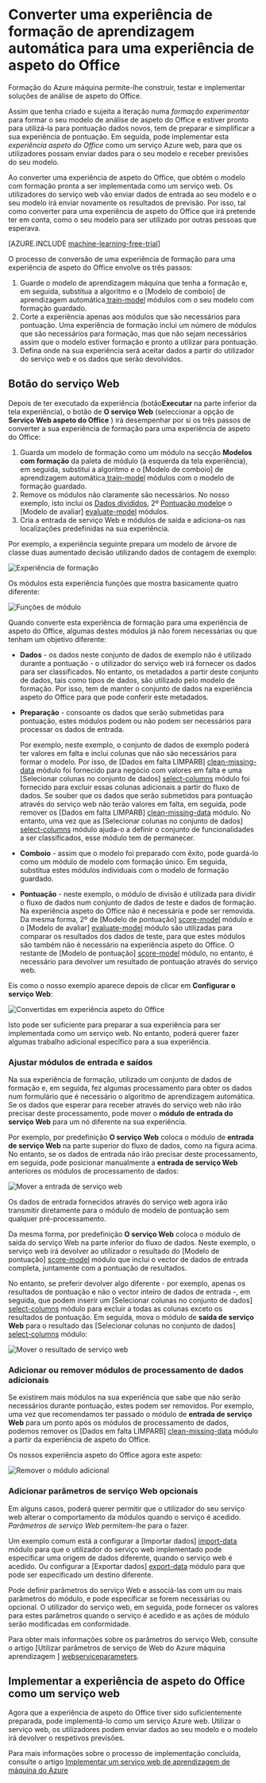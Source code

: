 <properties
    pageTitle="Converter uma experiência de formação de aprendizagem automática para uma experiência de aspeto do Office | Microsoft Azure"
    description="Como converter uma experiência de formação de formação de máquina, utilizada para o seu modelo de análise de aspeto do Office, para uma experiência de aspeto do Office que pode ser implementada como um serviço web de formação."
    services="machine-learning"
    documentationCenter=""
    authors="garyericson"
    manager="jhubbard"
    editor="cgronlun"/>

<tags
    ms.service="machine-learning"
    ms.workload="data-services"
    ms.tgt_pltfrm="na"
    ms.devlang="na"
    ms.topic="article"
    ms.date="08/19/2016"
    ms.author="garye"/>

# <a name="convert-a-machine-learning-training-experiment-to-a-predictive-experiment"></a>Converter uma experiência de formação de aprendizagem automática para uma experiência de aspeto do Office

Formação do Azure máquina permite-lhe construir, testar e implementar soluções de análise de aspeto do Office.

Assim que tenha criado e sujeita a iteração numa *formação experimentar* para formar o seu modelo de análise de aspeto do Office e estiver pronto para utilizá-la para pontuação dados novos, tem de preparar e simplificar a sua experiência de pontuação. Em seguida, pode implementar esta *experiência aspeto do Office* como um serviço Azure web, para que os utilizadores possam enviar dados para o seu modelo e receber previsões do seu modelo.

Ao converter uma experiência de aspeto do Office, que obtém o modelo com formação pronta a ser implementada como um serviço web. Os utilizadores do serviço web vão enviar dados de entrada ao seu modelo e o seu modelo irá enviar novamente os resultados de previsão. Por isso, tal como converter para uma experiência de aspeto do Office que irá pretende ter em conta, como o seu modelo para ser utilizado por outras pessoas que esperava.

[AZURE.INCLUDE [machine-learning-free-trial](../../includes/machine-learning-free-trial.md)]

O processo de conversão de uma experiência de formação para uma experiência de aspeto do Office envolve os três passos:

1.  Guarde o modelo de aprendizagem máquina que tenha a formação e, em seguida, substitua a algoritmo e o [Modelo de comboio] de aprendizagem automática[ train-model] módulos com o seu modelo com formação guardado.
2.  Corte a experiência apenas aos módulos que são necessários para pontuação. Uma experiência de formação inclui um número de módulos que são necessários para formação, mas que não sejam necessários assim que o modelo estiver formação e pronto a utilizar para pontuação.
3.  Defina onde na sua experiência será aceitar dados a partir do utilizador do serviço web e os dados que serão devolvidos.

## <a name="set-up-web-service-button"></a>Botão do serviço Web

Depois de ter executado da experiência (botão**Executar** na parte inferior da tela experiência), o botão de **O serviço Web** (seleccionar a opção de **Serviço Web aspeto do Office** ) irá desempenhar por si os três passos de converter a sua experiência de formação para uma experiência de aspeto do Office:

1.  Guarda um modelo de formação como um módulo na secção **Modelos com formação** da paleta de módulo (à esquerda da tela experiência), em seguida, substitui a algoritmo e o [Modelo de comboio] de aprendizagem automática[ train-model] módulos com o modelo de formação guardado.
2.  Remove os módulos não claramente são necessários. No nosso exemplo, isto inclui os [Dados divididos][split], 2º [Pontuação modelo][score-model]e o [Modelo de avaliar] [ evaluate-model] módulos.
3.  Cria a entrada de serviço Web e módulos de saída e adiciona-os nas localizações predefinidas na sua experiência.

Por exemplo, a experiência seguinte prepara um modelo de árvore de classe duas aumentado decisão utilizando dados de contagem de exemplo:

![Experiência de formação][figure1]

Os módulos esta experiência funções que mostra basicamente quatro diferente:

![Funções de módulo][figure2]

Quando converte esta experiência de formação para uma experiência de aspeto do Office, algumas destes módulos já não forem necessárias ou que tenham um objetivo diferente:

- **Dados** - os dados neste conjunto de dados de exemplo não é utilizado durante a pontuação - o utilizador do serviço web irá fornecer os dados para ser classificados. No entanto, os metadados a partir deste conjunto de dados, tais como tipos de dados, são utilizado pelo modelo de formação. Por isso, tem de manter o conjunto de dados na experiência aspeto do Office para que pode conferir este metadados.

- **Preparação** - consoante os dados que serão submetidas para pontuação, estes módulos podem ou não podem ser necessários para processar os dados de entrada.

    Por exemplo, neste exemplo, o conjunto de dados de exemplo poderá ter valores em falta e inclui colunas que não são necessários para formar o modelo. Por isso, de [Dados em falta LIMPARB] [ clean-missing-data] módulo foi fornecido para negócio com valores em falta e uma [Selecionar colunas no conjunto de dados] [ select-columns] módulo foi fornecido para excluir essas colunas adicionais a partir do fluxo de dados. Se souber que os dados que serão submetidos para pontuação através do serviço web não terão valores em falta, em seguida, pode remover os [Dados em falta LIMPARB] [ clean-missing-data] módulo. No entanto, uma vez que as [Selecionar colunas no conjunto de dados] [ select-columns] módulo ajuda-o a definir o conjunto de funcionalidades a ser classificados, esse módulo tem de permanecer.

- **Comboio** - assim que o modelo foi preparado com êxito, pode guardá-lo como um módulo de modelo com formação único. Em seguida, substitua estes módulos individuais com o modelo de formação guardado.

- **Pontuação** - neste exemplo, o módulo de divisão é utilizada para dividir o fluxo de dados num conjunto de dados de teste e dados de formação. Na experiência aspeto do Office não é necessária e pode ser removida. Da mesma forma, 2º de [Modelo de pontuação] [ score-model] módulo e o [Modelo de avaliar] [ evaluate-model] módulo são utilizadas para comparar os resultados dos dados de teste, para que estes módulos são também não é necessário na experiência aspeto do Office. O restante de [Modelo de pontuação] [ score-model] módulo, no entanto, é necessário para devolver um resultado de pontuação através do serviço web.

Eis como o nosso exemplo aparece depois de clicar em **Configurar o serviço Web**:

![Convertidas em experiência aspeto do Office][figure3]

Isto pode ser suficiente para preparar a sua experiência para ser implementada como um serviço web. No entanto, poderá querer fazer algumas trabalho adicional específico para a sua experiência.

### <a name="adjust-input-and-output-modules"></a>Ajustar módulos de entrada e saídos

Na sua experiência de formação, utilizado um conjunto de dados de formação e, em seguida, fez algumas processamento para obter os dados num formulário que é necessário o algoritmo de aprendizagem automática. Se os dados que esperar para receber através do serviço web não irão precisar deste processamento, pode mover o **módulo de entrada do serviço Web** para um nó diferente na sua experiência.

Por exemplo, por predefinição **O serviço Web** coloca o módulo de **entrada de serviço Web** na parte superior do fluxo de dados, como na figura acima. No entanto, se os dados de entrada não irão precisar deste processamento, em seguida, pode posicionar manualmente a **entrada de serviço Web** anteriores os módulos de processamento de dados:

![Mover a entrada de serviço web][figure4]

Os dados de entrada fornecidos através do serviço web agora irão transmitir diretamente para o módulo de modelo de pontuação sem qualquer pré-processamento.

Da mesma forma, por predefinição **O serviço Web** coloca o módulo de saída do serviço Web na parte inferior do fluxo de dados. Neste exemplo, o serviço web irá devolver ao utilizador o resultado do [Modelo de pontuação] [ score-model] módulo que inclui o vector de dados de entrada completa, juntamente com a pontuação de resultados.

No entanto, se preferir devolver algo diferente - por exemplo, apenas os resultados de pontuação e não o vector inteiro de dados de entrada -, em seguida, que podem inserir um [Selecionar colunas no conjunto de dados] [ select-columns] módulo para excluir a todas as colunas exceto os resultados de pontuação. Em seguida, mova o módulo de **saída de serviço Web** para o resultado das [Selecionar colunas no conjunto de dados] [ select-columns] módulo:

![Mover o resultado de serviço web][figure5]

### <a name="add-or-remove-additional-data-processing-modules"></a>Adicionar ou remover módulos de processamento de dados adicionais

Se existirem mais módulos na sua experiência que sabe que não serão necessários durante pontuação, estes podem ser removidos. Por exemplo, uma vez que recomendamos ter passado o módulo de **entrada de serviço Web** para um ponto após os módulos de processamento de dados, podemos remover os [Dados em falta LIMPARB] [ clean-missing-data] módulo a partir da experiência de aspeto do Office.

Os nossos experiência aspeto do Office agora este aspeto:

![Remover o módulo adicional][figure6]

### <a name="add-optional-web-service-parameters"></a>Adicionar parâmetros de serviço Web opcionais

Em alguns casos, poderá querer permitir que o utilizador do seu serviço web alterar o comportamento da módulos quando o serviço é acedido. *Parâmetros de serviço Web* permitem-lhe para o fazer.

Um exemplo comum está a configurar a [Importar dados] [ import-data] módulo para que o utilizador do serviço web implementado pode especificar uma origem de dados diferente, quando o serviço web é acedido. Ou configurar a [Exportar dados] [ export-data] módulo para que pode ser especificado um destino diferente.

Pode definir parâmetros do serviço Web e associá-las com um ou mais parâmetros do módulo, e pode especificar se forem necessárias ou opcional. O utilizador do serviço web, em seguida, pode fornecer os valores para estes parâmetros quando o serviço é acedido e as ações de módulo serão modificadas em conformidade.

Para obter mais informações sobre os parâmetros do serviço Web, consulte o artigo [Utilizar parâmetros de serviço de Web do Azure máquina aprendizagem ] [ webserviceparameters].

[webserviceparameters]: machine-learning-web-service-parameters.md


## <a name="deploy-the-predictive-experiment-as-a-web-service"></a>Implementar a experiência de aspeto do Office como um serviço web

Agora que a experiência de aspeto do Office tiver sido suficientemente preparada, pode implementá-lo como um serviço Azure web. Utilizar o serviço web, os utilizadores podem enviar dados ao seu modelo e o modelo irá devolver o respetivos previsões.

Para mais informações sobre o processo de implementação concluída, consulte o artigo [Implementar um serviço web de aprendizagem de máquina do Azure][deploy]

[deploy]: machine-learning-publish-a-machine-learning-web-service.md


<!-- Images -->
[figure1]:./media/machine-learning-convert-training-experiment-to-scoring-experiment/figure1.png
[figure2]:./media/machine-learning-convert-training-experiment-to-scoring-experiment/figure2.png
[figure3]:./media/machine-learning-convert-training-experiment-to-scoring-experiment/figure3.png
[figure4]:./media/machine-learning-convert-training-experiment-to-scoring-experiment/figure4.png
[figure5]:./media/machine-learning-convert-training-experiment-to-scoring-experiment/figure5.png
[figure6]:./media/machine-learning-convert-training-experiment-to-scoring-experiment/figure6.png


<!-- Module References -->
[clean-missing-data]: https://msdn.microsoft.com/library/azure/d2c5ca2f-7323-41a3-9b7e-da917c99f0c4/
[evaluate-model]: https://msdn.microsoft.com/library/azure/927d65ac-3b50-4694-9903-20f6c1672089/
[select-columns]: https://msdn.microsoft.com/library/azure/1ec722fa-b623-4e26-a44e-a50c6d726223/
[import-data]: https://msdn.microsoft.com/library/azure/4e1b0fe6-aded-4b3f-a36f-39b8862b9004/
[score-model]: https://msdn.microsoft.com/library/azure/401b4f92-e724-4d5a-be81-d5b0ff9bdb33/
[split]: https://msdn.microsoft.com/library/azure/70530644-c97a-4ab6-85f7-88bf30a8be5f/
[train-model]: https://msdn.microsoft.com/library/azure/5cc7053e-aa30-450d-96c0-dae4be720977/
[export-data]: https://msdn.microsoft.com/library/azure/7a391181-b6a7-4ad4-b82d-e419c0d6522c/
